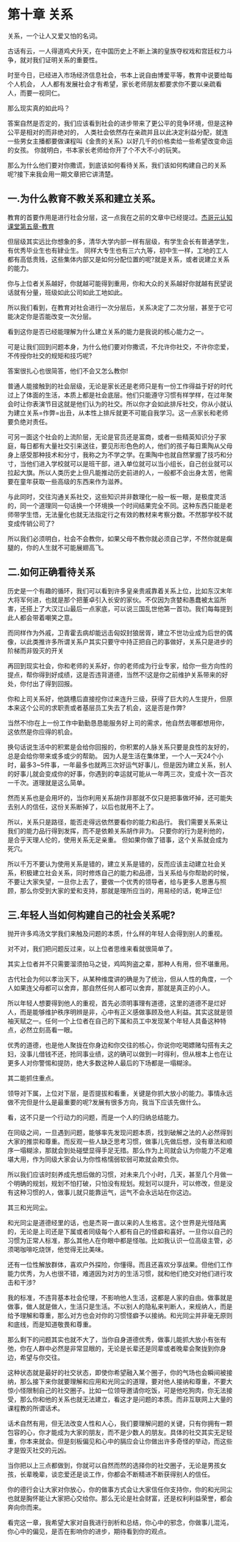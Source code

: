 # 第十章 关系

关系，一个让人又爱又怕的名词。

古话有云，一人得道鸡犬升天，在中国历史上不断上演的皇族夺权戏和宫廷权力斗争，就对我们证明关系的重要性。

时至今日，已经进入市场经济信息社会，书本上说自由博爱平等，教育中说要给每个人机会，
人人都有发展社会才有希望，家长老师朋友都要求你不要以亲疏看人，而要一视同仁。

那么现实真的如此吗？

答案自然是否定的，我们应该看到社会的进步带来了更公平的竞争环境，但是这种公平是相对的而非绝对的，
人类社会依然存在亲疏并且以此决定利益分配，就连一些男女主播都要做课程叫《金贵的关系》以好几千的价格卖给一些希望改变命运的女孩。
你就明白，书本家长老师给你开了个不大不小的玩笑。

那么为什么他们要对你撒谎，到底该如何看待关系，我们该如何构建自己的关系呢?接下来我会用一期文章把它讲清楚。

## 一.为什么教育不教关系和建立关系。

教育的首要作用是进行社会分层，这一点我在之前的文章中已经提过。[杰哥元认知课堂第五章-教育](/posts/元认知/第05章.md)

但层级其实远比你想象的多，清华大学内部一样有层级，有学生会长有普通学生，有优秀毕业生也有肄业生。
同样大专生也有三六九等，初中生一样，工地的工人都有高低贵贱，这些集体内部又是如何分配位置的呢?就是关系，或者说建立关系的能力。

你与上位者关系越好，你就越可能得到重用，你和大众的关系越好你就越有民望说话就有分量，班级如此公司如此工地如此。

所以我们看到，在教育对社会进行一次分层后，关系决定了二次分层，甚至于它可能决定你是否能改变一次分层。

看到这你是否已经能理解为什么建立关系的能力是我说的核心能力之一。

可是让我们回到问题本身，为什么他们要对你撒谎，不允许你社交，不许你恋爱，不传授你社交的规矩和技巧呢?

答案很扎心也很简答，他们不会又怎么教你!

普通人能接触到的社会层级，无论是家长还是老师只是有一份工作得益于好的时代过上了体面的生活，本质上都是社会底层。他们只能遵守习惯有样学样，在过年聚会时让你表演节目这就是他们认为的社交。所以你才会如此排斥社交，你从小就认为建立关系=作弊=出丑，从本性上排斥就更不可能自我学习。这一点家长和老师要负绝对责任。

可另一面这个社会的上流阶层，无论是官员还是富商，或者一些精英知识分子家庭，每日都有大量社交引来送往，要见形形色色的人，他们的孩子每日熏陶从父母身上感受那种技术和分寸，我称之为不学之学。在熏陶中也就自然掌握了技巧和分寸，当他们进入学校就可以是班干部，进入单位就可以当小组长，自己创业就可以拉起大旗。所以人类历史上但凡能推动历史前进的人，一般都不会出身太苦，他需要在童年获取一些高级的东西来作为滋养。

与此同时，交往沟通关系社交，这些知识并非数理化一般一板一眼，是极度灵活的，同一个道理同一句话换一个环境换一个时间结果完全不同。这种东西只能是老师带学生悟，无法量化也就无法指定行之有效的教材来考察分数。不然那学校不就变成传销公司了?

所以我们必须明白，社会不会教你，如果父母不教你就必须自己学，不然你就是瘸腿的，你的人生就不可能展翅高飞。

## 二.如何正确看待关系

历史是一个有趣的循环，我们可以看到许多皇亲贵戚靠着关系上位，比如东汉末年大将军何进，也就是那个把董卓引入长安的家伙。不仅因为贪婪和愚蠢被太监所害，还搭上了大汉江山最后一点家底，可以说三国乱世他第一首功。我们每每提到此人都会带着嘲笑之意。

而同样作为外戚，卫青霍去病却能远击匈奴封狼居胥，建立不世功业成为后世的偶像，以此类推许多所谓关系户其实只要守中持正把自己的事做好，关系只是进步的阶梯而非毁灭的开关

再回到现实社会，你和老师的关系好，你的老师成为行业专家，给你一些方向性的提点，帮你得到好成绩，这是否违背道德，当然不!这是你之前维护关系带来的好处，你付出了得到回报。

你和上司关系好，他跳槽后直接挖你过来连升三级，获得了巨大的人生提升，但原本来这个公司的求职责或者基层员工失去了机会，这是否是作弊?

当然不!你在上一份工作中勤勤恳恳能服务好上司的需求，他自然去哪都想用你，这依然是你应得的机会。

换句话说生活中的积累是会给你回报的，你积累的人脉关系只要是良性的友好的，总是会给你带来或多或少的帮助。
因为人是生活在集体里，一个人一天24个小时，最多3~5件事，一年最多也就两三次好运气好事儿，但是因为建立关系，别人的好事儿就会变成你的好事，你遇到的幸运就可能从一年两三次，变成十次一百次一千次。道理就是这么简单。

然而关系也是会用坏的，当你利用关系胡作非那就不仅只是把事做坏掉，还可能失去别人的信任，这份关系断掉了，以后也就用不上了。

所以，关系只是路径，能否走得远依然要看你的能力和品行。
我们需要关系来让我们的能力品行得到发挥，而不是依赖关系胡作非为。
只要你的行为是利他的，是合乎天理人伦的，使用关系无足亲重。
但如果你做了错事，这个关系就会成为死穴。

所以千万不要认为使用关系是错的，建立关系是错的，反而应该主动建立社会关系，积极建立社会关系，同时修炼自己的能力和品德，当关系给与你帮助的时候，不要让大家失望，一旦你上去了，要做一个优秀的领导者，给与更多人恩惠与照顾，那么你受到大家的爱和支持，那就是理所应当的，用易经的话，乾坤正位!

## 三.年轻人当如何构建自己的社会关系呢?

抛开许多鸡汤文学我们来触及问题的本质，什么样的年轻人会得到别人的重视。

对不对，我们把问题反过来，以上位者思维来看就很简单了。

其实上位者并不只需要溜须拍马之徒，鸡鸣狗盗之辈，那种人有用，但不堪重用。

古代社会为何以孝治天下，从某种维度讲的确是为了统治，但从人性的角度，一个人如果连父母都可以舍弃，那自然任何人都可以舍弃，那就是真正的小人。

所以年轻人想要得到他人的重视，首先必须明事理有道德，这里的道德不是烂好人，而是能够维护秩序明辨是非，心中有正义感做事顾及他人利益。其实这就是领袖天赋之一。任何一个上位者在自己的下属和员工中发现某个年轻人具备这种特点，必然立刻高看一眼。

优秀的道德，也是他人聚拢在你身边和你交往的核心，你说你吃喝嫖赌勾搭有夫之妇，没事儿借钱不还，抢同事业绩，这的确可以做到一时得利，但从根本上也在让更多人对你警惕和提防，绝大多数这种人最后的下场都是一塌糊涂。

其二能抓住重点。

领导对下属，上位对下层，是否提拔和看重，关键是你抓大放小的能力。事情永远做不完但是什么是最重要的呢?发展有很多方向，我当下应该先做什么。

看，这不只是一个行动力的问题，而是一个人的归纳总结能力。

在同级之间，一旦遇到问题，能够率先发现问题本质，找到破解之法的人必然得到大家的推崇和尊重。而反观一些人缺乏思考习惯，做事儿先做后想，没有章法和顺序一塌糊涂，那就会到处碰壁显得手足无措。那么作为上司就会认为你能力不足难堪大用，作为同级大家会认为你性格懦弱软弱可欺就会欺负你。

所以我们应该时刻养成先想后做的习惯，对未来几个小时，几天，甚至几个月做一个明确的规划，规划不怕打破，只怕没有规划。规划可以提升，可以修改，但是没有这种习惯的人，做事儿就只能靠运气，运气不会永远站在你这边。

其三和光同尘。

和光同尘是道德经里的话，也是杰哥一直以来的人生格言。这个世界是光怪陆离的，无论是上司还是下属或者同级每个人都有自己的怪癖和喜好。一旦你以自己的习惯为正常人标准，那么其他人在你眼中都是怪咖。比如我认识一位高级主管，必须喝咖啡吃烧饼，他觉得无比美味。

还有一位性解放群体，喜欢户外探险，你懂得。而且还喜欢分享战果。但他们工作能力优秀，为人也很不错，难道因为对方的生活习惯，就和他们绝交对他们进行攻击和干涉?

我的标准，不违背基本社会伦理，不影响他人生活，这都是人家的自由。做事就是做事，做人就是做人，生活只是生活。不以别人的隐私来判断人，来规纳人，而是给予理解和尊重，那么对方也会对你的习惯怪癖予以接纳。和光同尘并非毫无原则和底线，而是知道敬畏和尊重。

那么剩下的问题其实也就不大了，当你自身道德优秀，做事儿能抓大放小有张有弛，你在人群中必然是非常显眼的，无论是长辈还是同辈或者晚辈会聚拢到你身边，希望与你交往。

这种状态就是最好的社交状态，即使你希望融入某个圈子，你的气场也会瞬间被接纳，那么接下来你就要理解和应用和光同尘的道理，要对他人接纳和尊重，不要大惊小怪限制自己的社交圈子。比如一位领导邀请你吃饭，可是他吃狗肉，你无法接受，那么你和他的关系也就无法建立，看这才是问题的本质。而非互联网上大量的课程教的所谓话术。

话术自然有用，但无法改变人性和人心，我们要理解问题的关键，只有你拥有一颗包容的心，你才能成为大家的朋友，而不是少数人的朋友。具体的社交其实无足轻重，你本来就会。但是刻板偏见和心中的膈应会让你做出许多奇怪的举动，而这些才是毁灭社交的元凶。

当你把以上三点都做到，你就可以自然而然的选择你的社交圈子，无论是男孩女孩，长辈晚辈，谈恋爱还是谈工作，你都会不断精进不断获得别人的信任。

你的德行会让大家对你放心，你的做事方式会让大家信任你支持你，你的和光同尘也就是胸怀能让大家把心交给你。那么无论是社会财富，还是权利利益荣誉，都会奔向你而来。

看完这一章，我希望大家对自我进行剖析和总结，你心中的邪念，你做事儿混沌，你心中的偏见，是否在影响你的进步，期待看到你的观点。
